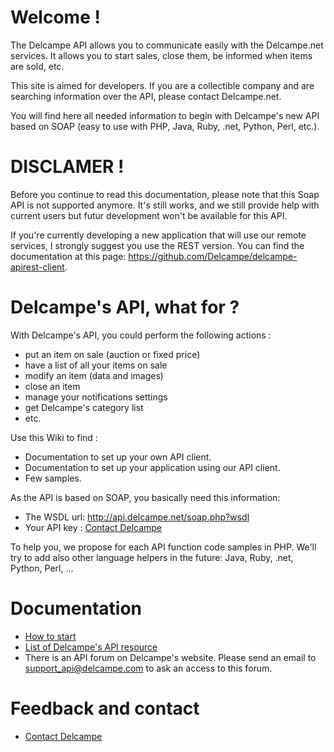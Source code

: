 # Welcome !

The Delcampe API allows you to communicate easily with the Delcampe.net services. It allows you to start sales, close them, be informed when items are sold, etc.

This site is aimed for developers. If you are a collectible company and are searching information over the API, please contact Delcampe.net.

You will find here all needed information to begin with Delcampe's new API based on SOAP (easy to use with PHP, Java, Ruby, .net, Python, Perl, etc.).

# DISCLAMER !

Before you continue to read this documentation, please note that this Soap API is not supported anymore. It's still works, and we still provide help with current users but futur development won't be available for this API.

If you're currently developing a new application that will use our remote services, I strongly suggest you use the REST version.
You can find the documentation at this page: https://github.com/Delcampe/delcampe-apirest-client.

# Delcampe's API, what for ?

With Delcampe's API, you could perform the following actions :

* put an item on sale (auction or fixed price)
* have a list of all your items on sale
* modify an item (data and images)
* close an item
* manage your notifications settings
* get Delcampe's category list
* etc. 

Use this Wiki to find :

* Documentation to set up your own API client.
* Documentation to set up your application using our API client.
* Few samples. 

As the API is based on SOAP, you basically need this information:

* The WSDL url: http://api.delcampe.net/soap.php?wsdl
* Your API key : [Contact Delcampe](https://github.com/Delcampe/delcampe-api-client/wiki/Contact-Delcampe)

To help you, we propose for each API function code samples in PHP. We'll try to add also other language helpers in the future: Java, Ruby, .net, Python, Perl, ...

# Documentation

* [How to start](https://github.com/Delcampe/delcampe-api-client/wiki/How-to-start)
* [List of Delcampe's API resource](https://github.com/Delcampe/delcampe-api-client/wiki/List-of-Delcampe%27s-API-resource)
* There is an API forum on Delcampe's website. Please send an email to support_api@delcampe.com to ask an access to this forum. 

# Feedback and contact
* [Contact Delcampe](https://github.com/Delcampe/delcampe-api-client/wiki/Contact-Delcampe)
